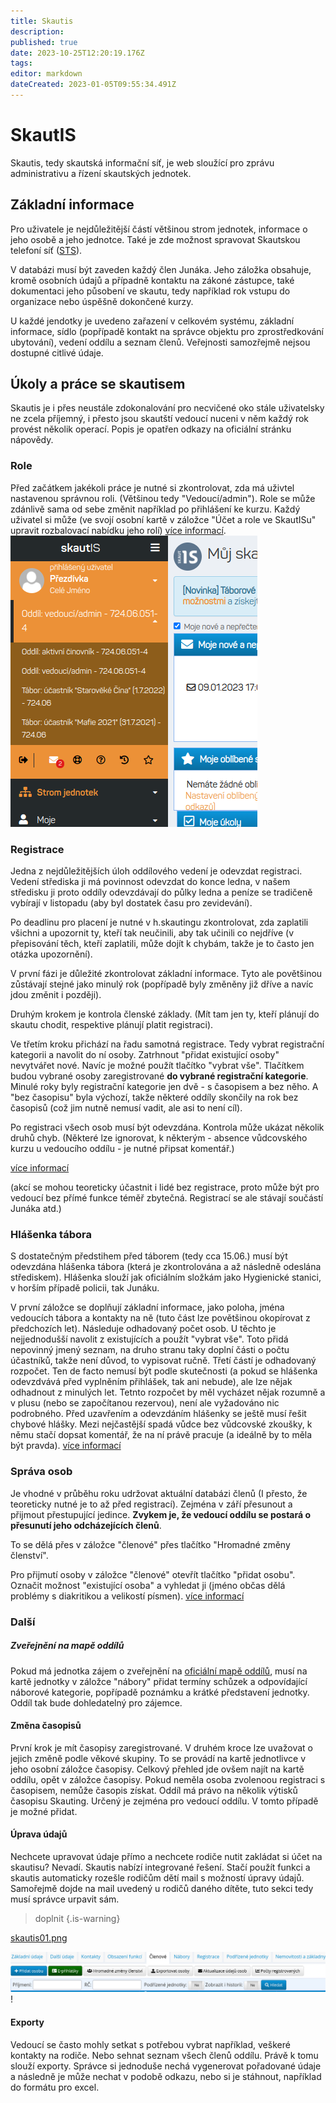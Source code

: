 ```yaml
---
title: Skautis
description: 
published: true
date: 2023-10-25T12:20:19.176Z
tags: 
editor: markdown
dateCreated: 2023-01-05T09:55:34.491Z
---
```


# SkautIS
Skautis, tedy skautská informační síť, je web sloužící pro zprávu administrativu a řízení skautských jednotek. 

## Základní informace
Pro uživatele je nejdůležitější částí většinou strom jednotek, informace o jeho osobě a jeho jednotce. Také je zde možnost spravovat Skautskou telefoní síť (<a href = "https://krizovatka.skaut.cz/skautske-benefity/sts-skautska-telefonni-sit/sts-zakladni-informace">STS</a>).

V databázi musí být zaveden každý člen Junáka. Jeho záložka obsahuje, kromě osobních údajů a případně kontaktu na zákoné zástupce, také dokumentaci jeho působení ve skautu, tedy například rok vstupu do organizace nebo úspěšně dokončené kurzy.

U každé jendotky je uvedeno zařazení v celkovém systému, základní informace, sídlo (popřípadě kontakt na správce objektu pro zprostředkování ubytování), vedení oddílu a seznam členů. Veřejnosti  samozřejmě nejsou dostupné citlivé údaje. 

## Úkoly a práce se skautisem
Skautis je i přes neustále zdokonalování pro necvičené oko stále uživatelsky ne zcela příjemný, i přesto jsou skautští vedoucí nuceni v něm každý rok provést několik operací.
Popis je opatřen odkazy na oficiální stránku nápovědy.

### Role
Před začátkem jakékoli práce je nutné si zkontrolovat, zda má uživtel nastavenou správnou roli. (Většinou tedy "Vedoucí/admin"). Role se může zdánlivě sama od sebe změnit například po přihlášení ke kurzu. Každý uživatel si může (ve svojí osobní kartě v záložce "Účet a role ve SkautISu" upravit rozbalovací nabídku jeho rolí) <a href="https://napoveda.skaut.cz/skautis/informacni-system/uzivatel/role-a-prava">
  více informací</a>.
![role-skautis.png](/obrazky/skautis/role-skautis.png)

### Registrace

Jedna z nejdůležitějších úloh oddílového vedení je odevzdat registraci. Vedení střediska ji má povinnost odevzdat do konce ledna, v našem středisku ji proto oddíly odevzdávají do půlky ledna a peníze se tradičeně vybírají v listopadu (aby byl dostatek času pro zevidevání).

Po deadlinu pro placení je nutné v h.skautingu zkontrolovat, zda zaplatili všichni a upozornit ty, kteří tak neučinili, aby tak učinili co nejdříve (v přepisování těch, kteří zaplatili, může dojít k chybám, takže je to často jen otázka upozornění).

V první fázi je důležité zkontrolovat základní informace. Tyto ale povětšinou zůstávají stejné jako minulý rok (popřípadě byly změněny již dříve a navíc jdou změnit i později).

Druhým krokem je kontrola členské základy. (Mít tam jen ty, kteří plánují do skautu chodit, respektive plánují platit registraci).

Ve třetím kroku přichází na řadu samotná registrace. Tedy vybrat registrační kategorii a navolit do ní osoby. Zatrhnout "přidat existující osoby" nevytvářet nové. Navíc je možné použít tlačítko "vybrat vše". 
Tlačítkem budou vybrané osoby zaregistrované **do vybrané registrační kategorie**. Minulé roky byly registrační kategorie jen dvě - s časopisem a bez něho. A "bez časopisu" byla výchozí, takže některé oddíly skončily na rok bez časopisů (což jim nutně nemusí vadit, ale asi to není cíl).

Po registraci všech osob musí být odevzdána. Kontrola může ukázat několik druhů chyb. (Některé lze ignorovat, k některým - absence vůdcovského kurzu u vedoucího oddílu - je nutné připsat komentář.)

<a href="https://napoveda.skaut.cz/skautis/registrace">více informací</a>

(akcí se mohou teoreticky účastnit i lidé bez registrace, proto může být pro vedoucí bez přímé funkce téměř zbytečná. Registrací se ale stávají součástí Junáka atd.)

### Hlášenka tábora

S dostatečným předstihem před táborem (tedy cca 15.06.) musí být odevzdána hlášenka tábora (která je zkontrolována a až následně odeslána střediskem). Hlášenka slouží jak oficiálním složkám jako Hygienické stanici, v horším případě policii, tak Junáku.

V první záložce se doplňují základní informace, jako poloha, jména vedoucích tábora a kontakty na ně (tuto část lze povětšinou okopírovat z předchozích let). 
Následuje odhadovaný počet osob. U těchto je nejjednodušší navolit z existujících a použít "vybrat vše". Toto přidá nepovinný jmený seznam, na druho stranu taky doplní části o počtu účastníků, takže není důvod, to vypisovat ručně. 
Třetí částí je odhadovaný rozpočet. Ten de facto nemusí být podle skutečnosti (a pokud se hlášenka odevzdvává před vyplněním přihlášek, tak ani nebude), ale lze nějak odhadnout z minulých let. Tetnto rozpočet by měl vycházet nějak rozumně a v plusu (nebo se započítanou rezervou), není ale vyžadováno nic podrobného.
Před uzavřením a odevzdáním hlášenky se ještě musí řešit chybové hlášky. Mezi nejčastější spadá vůdce bez vůdcovské zkoušky, k němu stačí dopsat komentář, že na ní právě pracuje (a ideálně by to měla být pravda).
<a href="https://napoveda.skaut.cz/skautis/akce/tabory/hlasenka-zobrazeni-editace">více informací</a>



### Správa osob

Je vhodné v průběhu roku udržovat aktuální databázi členů (I přesto, že teoreticky nutné je to až před registrací). Zejména v září přesunout a přijmout přestupující jedince.
**Zvykem je, že vedoucí oddílu se postará o přesunutí jeho odcházejících členů**.

To se dělá přes v záložce "členové" přes tlačítko "Hromadné změny členství".

Pro přijmutí osoby v záložce "členové" otevřít tlačítko "přidat osobu". Označit možnost "existující osoba" a vyhledat ji (jméno občas dělá problémy s diakritikou a velikostí písmen).
<a href="https://napoveda.skaut.cz/skautis/jednotka/clenove">více informací</a>


### Další

##### Zveřejnění na mapě oddílů
Pokud má jednotka zájem o zveřejnění na <a href="https://www.skaut.cz/mapa/?misto=">oficiální mapě oddílů</a>, musí na kartě jednotky v záložce "nábory" přidat termíny schůzek a odpovídající náborové kategorie, popřípadě poznámku a krátké představení jednotky. Oddíl tak bude dohledatelný pro zájemce.

#### Změna časopisů
První krok je mít časopisy zaregistrované. V druhém kroce lze uvažovat o jejich změně podle věkové skupiny. To se provádí na kartě jednotlivce v jeho osobní záložce časopisy. Celkový přehled jde ovšem najít na kartě oddílu, opět v záložce časopisy. 
Pokud neměla osoba zvolenoou registraci s časopisem, nemůže časopis získat.
Oddíl má právo na několik výtisků časopisu Skauting. Určený je zejména pro vedoucí oddílu. V tomto případě je možné přidat.

#### Úprava údajů
Nechcete upravovat údaje přímo a nechcete rodiče nutit zakládat si účet na skautisu? Nevadí. Skautis nabízí integrované řešení. Stačí použít funkci a skautis automaticky rozešle rodičům dětí mail s možností úpravy údajů. Samořejmě dojde na mail uvedený u rodičů daného dítěte, tuto sekci tedy musí správce urpavit sám.
> doplnit
{.is-warning}

[skautis01.png](/obrazky/skautis01.png)

![skautis00.png](/obrazky/skautis00.png)!

#### Exporty
Vedoucí se často mohly setkat s potřebou vybrat například, veškeré kontakty na rodiče. Nebo sehnat seznam všech členů oddílu. Právě k tomu slouží exporty.
Správce si jednoduše nechá vygenerovat pořadované údaje a následně je může nechat v podobě odkazu, nebo si je stáhnout, například do formátu pro excel.






